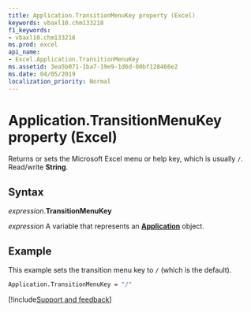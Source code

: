 ```yaml
---
title: Application.TransitionMenuKey property (Excel)
keywords: vbaxl10.chm133218
f1_keywords:
- vbaxl10.chm133218
ms.prod: excel
api_name:
- Excel.Application.TransitionMenuKey
ms.assetid: 3ea5b071-1ba7-19e9-1d6d-00bf128466e2
ms.date: 04/05/2019
localization_priority: Normal
---
```



# Application.TransitionMenuKey property (Excel)

Returns or sets the Microsoft Excel menu or help key, which is usually `/`. Read/write **String**.


## Syntax

_expression_.**TransitionMenuKey**

_expression_ A variable that represents an **[Application](Excel.Application(object).md)** object.


## Example

This example sets the transition menu key to `/` (which is the default).

```vb
Application.TransitionMenuKey = "/"
```




[!include[Support and feedback](~/includes/feedback-boilerplate.md)]